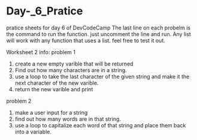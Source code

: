 # Day-_6_Pratice
pratice sheets for day 6 of DevCodeCamp
The last line on each probelm is the command to run the function.  just uncomment the line and run.
Any list will work with any function that uses a list. feel free to test it out. 



Worksheet 2 info:
problem 1
1. create a new empty varible that will be returned
2. Find out how many characters are in a string.
3. use a loop to take the last character of the given string and make it the next character of the new varible.
4. return the new varible and print

problem 2
1. make a user input for a string
2. find out how many words are in that string.
3. use a loop to capitalize each word of that string and place them back into a variable.